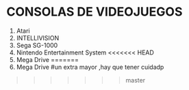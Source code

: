# CONSOLAS DE VIDEOJUEGOS
 1. Atari
 2. INTELLIVISION
 3. Sega SG-1000
 4. Nintendo Entertainment System
<<<<<<< HEAD
 5. Mega Drive
=======
 5. Mega Drive
  #un extra mayor ,hay que tener cuidadp
>>>>>>> master
